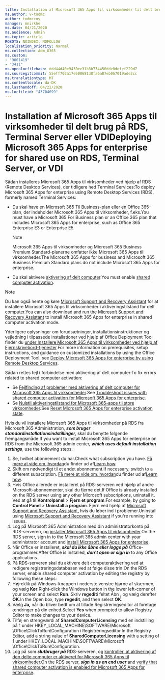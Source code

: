 ```yaml
---
title: Installation af Microsoft 365 Apps til virksomheder til delt brug på RDS, Terminal Server eller VDI
ms.author: v-todmc
author: todmccoy
manager: mnirkhe
ms.date: 04/21/2020
ms.audience: Admin
ms.topic: article
ROBOTS: NOINDEX, NOFOLLOW
localization_priority: Normal
ms.collection: Adm_O365
ms.custom:
- "9001419"
- "3411"
ms.openlocfilehash: ddd44d40e9430ee31b8b734450dde0defef229d7
ms.sourcegitcommit: 55eff703a17e500681d8fa6a87eb067019ade3cc
ms.translationtype: MT
ms.contentlocale: da-DK
ms.lasthandoff: 04/22/2020
ms.locfileid: "43704699"
---
```

# <a name="deploying-microsoft-365-apps-for-enterprise-for-shared-use-on-rds-terminal-server-or-vdi"></a><span data-ttu-id="c99d6-102">Installation af Microsoft 365 Apps til virksomheder til delt brug på RDS, Terminal Server eller VDI</span><span class="sxs-lookup"><span data-stu-id="c99d6-102">Deploying Microsoft 365 Apps for enterprise for shared use on RDS, Terminal Server, or VDI</span></span>

<span data-ttu-id="c99d6-103">Sådan installeres Microsoft 365 Apps til virksomheder ved hjælp af RDS (Remote Desktop Services), der tidligere hed Terminal Services:</span><span class="sxs-lookup"><span data-stu-id="c99d6-103">To deploy Microsoft 365 Apps for enterprise using Remote Desktop Services (RDS), formerly named Terminal Services:</span></span>
- <span data-ttu-id="c99d6-104">Du skal have en Microsoft 365 Til Business-plan eller en Office 365-plan, der indeholder Microsoft 365 Apps til virksomheder, f.eks.</span><span class="sxs-lookup"><span data-stu-id="c99d6-104">You must have a Microsoft 365 For Business plan or an Office 365 plan that includes Microsoft 365 Apps for enterprise, such as Office 365 Enterprise E3 or Enterprise E5.</span></span>
   > [!NOTE] 
   > <span data-ttu-id="c99d6-105">Microsoft 365 Apps til virksomheder og Microsoft 365 Business Premium Standard-planerne omfatter ikke Microsoft 365 Apps til virksomheder.</span><span class="sxs-lookup"><span data-stu-id="c99d6-105">The Microsoft 365 Apps for business and Microsoft 365 Business Premium Standard plans do not include Microsoft 365 Apps for enterprise.</span></span>
- <span data-ttu-id="c99d6-106">Du skal aktivere [aktivering af delt computer](https://docs.microsoft.com/DeployOffice/overview-of-shared-computer-activation-for-office-365-proplus).</span><span class="sxs-lookup"><span data-stu-id="c99d6-106">You must enable [shared computer activation](https://docs.microsoft.com/DeployOffice/overview-of-shared-computer-activation-for-office-365-proplus).</span></span>

> [!NOTE]
> <span data-ttu-id="c99d6-107">Du kan også hente og køre [Microsoft Support and Recovery Assistant](https://aka.ms/SaRA_OfficeSCA_M365Portal) for at installere Microsoft 365 Apps til virksomheder i aktiveringstilstand for delt computer.</span><span class="sxs-lookup"><span data-stu-id="c99d6-107">You can also download and run the [Microsoft Support and Recovery Assistant](https://aka.ms/SaRA_OfficeSCA_M365Portal) to install Microsoft 365 Apps for enterprise in shared computer activation mode.</span></span>

<span data-ttu-id="c99d6-108">Yderligere oplysninger om forudsætninger, installationsinstruktioner og vejledning i tilpassede installationer ved hjælp af Office Deployment Tool finder du [under Installere Microsoft 365 Apps til virksomheder ved hjælp af Fjernskrivebord-tjenester](https://docs.microsoft.com/DeployOffice/deploy-office-365-proplus-by-using-remote-desktop-services).</span><span class="sxs-lookup"><span data-stu-id="c99d6-108">For more information on prerequisites, setup instructions, and guidance on customized installations by using the Office Deployment Tool, see [Deploy Microsoft 365 Apps for enterprise by using Remote Desktop Services](https://docs.microsoft.com/DeployOffice/deploy-office-365-proplus-by-using-remote-desktop-services).</span></span>

<span data-ttu-id="c99d6-109">Sådan rettes fejl i forbindelse med aktivering af delt computer:</span><span class="sxs-lookup"><span data-stu-id="c99d6-109">To fix errors related to shared computer activation:</span></span>
- <span data-ttu-id="c99d6-110">Se [Fejlfinding af problemer med aktivering af delt computer for Microsoft 365 Apps til virksomheder](https://docs.microsoft.com/DeployOffice/troubleshoot-issues-with-shared-computer-activation-for-office-365-proplus).</span><span class="sxs-lookup"><span data-stu-id="c99d6-110">See [Troubleshoot issues with shared computer activation for Microsoft 365 Apps for enterprise](https://docs.microsoft.com/DeployOffice/troubleshoot-issues-with-shared-computer-activation-for-office-365-proplus).</span></span>
- <span data-ttu-id="c99d6-111">Se [Nulstil aktiveringstilstand for Microsoft 365-apps til store virksomheder](https://go.microsoft.com/fwlink/?linkid=2109218).</span><span class="sxs-lookup"><span data-stu-id="c99d6-111">See [Reset Microsoft 365 Apps for enterprise activation state](https://go.microsoft.com/fwlink/?linkid=2109218).</span></span>

<span data-ttu-id="c99d6-112">Hvis du vil installere Microsoft 365 Apps til virksomheder på RDS fra Microsoft 365 Administration, ***som bruger standardinstallationsindstillinger,*** skal du benytte følgende fremgangsmåde:</span><span class="sxs-lookup"><span data-stu-id="c99d6-112">If you want to install Microsoft 365 Apps for enterprise on RDS from the Microsoft 365 admin center, ***which uses default installation settings***, use the following steps:</span></span>

1.    <span data-ttu-id="c99d6-113">Se, hvilket abonnement du har.</span><span class="sxs-lookup"><span data-stu-id="c99d6-113">Check what subscription you have.</span></span> <span data-ttu-id="c99d6-114">[Få mere at vide om, hvordan](https://docs.microsoft.com/office365/admin/admin-overview/what-subscription-do-i-have)du finder ud af</span><span class="sxs-lookup"><span data-stu-id="c99d6-114">[Learn how](https://docs.microsoft.com/office365/admin/admin-overview/what-subscription-do-i-have).</span></span>
2.    <span data-ttu-id="c99d6-115">Skift om nødvendigt til et andet abonnement.</span><span class="sxs-lookup"><span data-stu-id="c99d6-115">If necessary, switch to a different subscription.</span></span> <span data-ttu-id="c99d6-116">[Få mere at vide om, hvordan](https://docs.microsoft.com/office365/admin/subscriptions-and-billing/switch-to-a-different-plan)du finder ud af</span><span class="sxs-lookup"><span data-stu-id="c99d6-116">[Learn how](https://docs.microsoft.com/office365/admin/subscriptions-and-billing/switch-to-a-different-plan).</span></span>
3.    <span data-ttu-id="c99d6-117">Hvis Office allerede er installeret på RDS-serveren ved hjælp af andre Microsoft-abonnementer, skal du fjerne det.</span><span class="sxs-lookup"><span data-stu-id="c99d6-117">If Office is already installed on the RDS server using any other Microsoft subscriptions, uninstall it.</span></span> <span data-ttu-id="c99d6-118">Ved at gå til **Kontrolpanel** > **Fjern et program**.</span><span class="sxs-lookup"><span data-stu-id="c99d6-118">For example, by going to **Control Panel** > **Uninstall a program**.</span></span> <span data-ttu-id="c99d6-119">Fjern ved hjælp af [Microsoft Support and Recovery Assistant,](https://aka.ms/SARA-OfficeUninstall-Alchemy) hvis du løber ind i problemer.</span><span class="sxs-lookup"><span data-stu-id="c99d6-119">Uninstall using [Microsoft Support and Recovery Assistant](https://aka.ms/SARA-OfficeUninstall-Alchemy) if you're running into issues.</span></span>
4.    <span data-ttu-id="c99d6-120">Log på Microsoft 365 Administration med din administratorkonto på RDS-serveren, og [installer Microsoft 365 Apps til virksomheder](https://portal.office.com/OLS/MySoftware.aspx).</span><span class="sxs-lookup"><span data-stu-id="c99d6-120">On the RDS server, sign in to the Microsoft 365 admin center with your administrator account and [install Microsoft 365 Apps for enterprise](https://portal.office.com/OLS/MySoftware.aspx).</span></span>
5.    <span data-ttu-id="c99d6-121">Når Office er installeret, ***skal du ikke åbne eller logge på*** Office-programmer.</span><span class="sxs-lookup"><span data-stu-id="c99d6-121">After Office is installed, ***don't open or sign in*** to any Office applications.</span></span>
6.    <span data-ttu-id="c99d6-122">På RDS-serveren skal du aktivere delt computeraktivering ved at redigere registreringsdatabasen ved at følge disse trin:</span><span class="sxs-lookup"><span data-stu-id="c99d6-122">On the RDS server, enable shared computer activation by editing the registry by following these steps:</span></span>
   1. <span data-ttu-id="c99d6-123">Højreklik på Windows-knappen i nederste venstre hjørne af skærmen, og vælg **Kør**.</span><span class="sxs-lookup"><span data-stu-id="c99d6-123">Right-click the Windows button in the lower left-corner of your screen and select **Run**.</span></span> <span data-ttu-id="c99d6-124">Skriv **regedit**i feltet Åbn , og vælg derefter **OK**.</span><span class="sxs-lookup"><span data-stu-id="c99d6-124">In the Open box, type **regedit**, and then select **OK**.</span></span>
   2. <span data-ttu-id="c99d6-125">Vælg **Ja,** når du bliver bedt om at tillade Registreringseditor at foretage ændringer på din enhed.</span><span class="sxs-lookup"><span data-stu-id="c99d6-125">Select **Yes** when prompted to allow Registry Editor to make changes to your device.</span></span>
   3. <span data-ttu-id="c99d6-126">Tilføj en strengværdi af **SharedComputerLicensing** med en indstilling på 1 under HKEY_LOCAL_MACHINE\SOFTWARE\Microsoft \Office\ClickToRun\Configuration i Registreringseditor.</span><span class="sxs-lookup"><span data-stu-id="c99d6-126">In the Registry Editor, add a string value of **SharedComputerLicensing** with a setting of 1 under HKEY_LOCAL_MACHINE\SOFTWARE\Microsoft \Office\ClickToRun\Configuration.</span></span>
   4. <span data-ttu-id="c99d6-127">Log på som ***slutbruger på*** RDS-serveren, og [kontroller, at aktivering af den delte computer er aktiveret for Microsoft 365 Apps til virksomheder](https://docs.microsoft.com/DeployOffice/troubleshoot-issues-with-shared-computer-activation-for-office-365-proplus#verify-that-activation-for-office-365-proplus-succeeded).</span><span class="sxs-lookup"><span data-stu-id="c99d6-127">On the RDS server, ***sign in as an end user*** and [verify that shared computer activation is enabled for Microsoft 365 Apps for enterprise](https://docs.microsoft.com/DeployOffice/troubleshoot-issues-with-shared-computer-activation-for-office-365-proplus#verify-that-activation-for-office-365-proplus-succeeded).</span></span>

